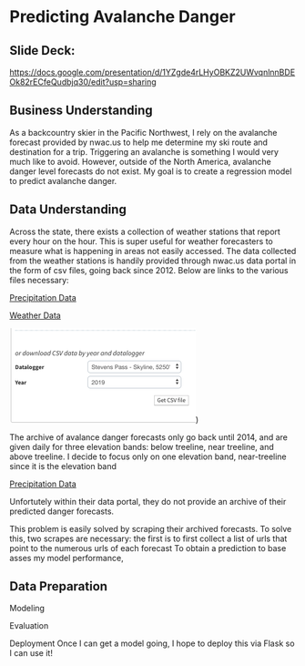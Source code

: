 # Predicting Avalanche Danger

## Slide Deck:
https://docs.google.com/presentation/d/1YZgde4rLHyOBKZ2UWvqnlnnBDEOk82rECfeQudbjq30/edit?usp=sharing

## Business Understanding

As a backcountry skier in the Pacific Northwest, I rely on the avalanche forecast provided by nwac.us to help me determine my ski route and destination for a trip. Triggering an avalanche is something I would very much like to avoid. However, outside of the North America, avalanche danger level forecasts do not exist. My goal is to create a regression model to predict avalanche danger. 

## Data Understanding

Across the state, there exists a collection of weather stations that report every hour on the hour. This is super useful for weather forecasters to measure what is happening in areas not easily accessed.
The data collected from the weather stations is handily provided through nwac.us data portal in the form of csv files, going back since 2012. Below are links to the various files necessary: 

[Precipitation Data](https://www.nwac.us/data-portal/location/stevens-pass/q?field_name=precipitation&year=2019&custom_startdate=2014-01-01&custom_enddate=2019-06-28)

[Weather Data](https://www.nwac.us/data-portal/location/stevens-pass/)

![image of where to collect weather data](data_portal.png))




The archive of avalance danger forecasts only go back until 2014, and are given daily for three elevation bands: below treeline, near treeline, and above treeline. I decide to focus only on one elevation band, near-treeline since it is the elevation band 

[Precipitation Data](https://www.nwac.us/data-portal/location/stevens-pass/q?field_name=precipitation&year=2019&custom_startdate=2014-01-01&custom_enddate=2019-06-28)

Unfortutely  within their data portal, they do not provide an archive of their predicted danger forecasts. 


This problem is easily solved by scraping their archived forecasts. To solve this, two scrapes are necessary: the first is to first collect a list of urls that point to the numerous urls of each forecast To obtain a prediction to base asses my model performance,

## Data Preparation


Modeling


Evaluation


Deployment
Once I can get a model going, I hope to deploy this via Flask so I can use it! 


